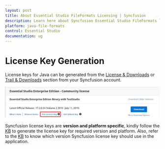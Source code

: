 ```yaml
---
layout: post
title: About Essential Studio FileFormats Licensing | Syncfusion
description: Learn here about Syncfusion Essential Studio FileFormats license key, how to generate the license key, how to register the license key, and more details.
platform: java-file-formats
control: Essential Studio
documentation: ug
---
```


# License Key Generation

License keys for Java can be generated from the [License & Downloads](https://syncfusion.com/account/downloads) or [Trail & Downloads](https://www.syncfusion.com/account/manage-trials/downloads) section from your Syncfusion account. 

![Get License Key](licensing-images/generate-license.png)

Syncfusion license keys are **version and platform specific**, kindly follow the [KB](https://www.syncfusion.com/kb/8976/how-to-generate-license-key-for-licensed-products) to generate the license key for required version and platform. Also, refer to the [KB](https://www.syncfusion.com/kb/8951/which-version-syncfusion-license-key-should-i-use-in-my-application) to know which version Syncfusion license key should use in the application.
